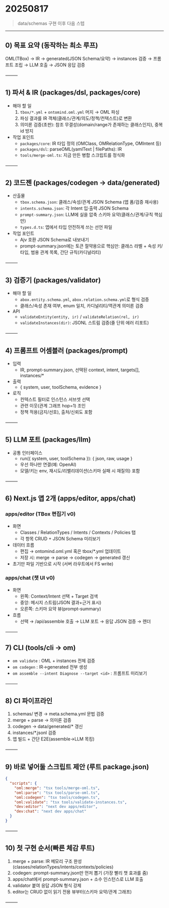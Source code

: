 # 20250817

> data/schemas 구현 이후 다음 스텝

---

## 0) 목표 요약 (동작하는 최소 루프)

OML(TBox) → IR → generated(JSON Schema/요약) → instances 검증 → 프롬프트 조립 → LLM 호출 → JSON 응답 검증

⸻

## 1) 파서 & IR (packages/dsl, packages/core)

- 해야 할 일
    1. `tbox/*.yml` + `ontomind.oml.yml` 머지 → OML 파싱
    2. 파싱 결과를 IR 객체(클래스/관계/의도/정책/컨텍스트)로 변환
    3. 의미론 검증(초판): 참조 무결성(domain/range가 존재하는 클래스인지), 중복 id 방지
- 작업 포인트
    - `packages/core`: IR 타입 정의 (OMClass, OMRelationType, OMIntent 등)
    - `packages/dsl`: parseOML(yamlText | filePaths): IR
    - `tools/merge-oml.ts`: 지금 만든 병합 스크립트를 정식화

⸻

## 2) 코드젠 (packages/codegen → data/generated)

- 산출물
    - `tbox.schema.json`: 클래스/속성/관계 JSON Schema (앱 폼/검증 재사용)
    - `intents.schema.json`: 각 Intent 입·출력 JSON Schema
    - `prompt-summary.json`: LLM에 실을 압축 스키마 요약(클래스/관계/규칙 핵심만)
    - `types.d.ts`: 앱에서 타입 안전하게 쓰는 선언 파일
- 작업 포인트
    - Ajv 호환 JSON Schema로 내보내기
    - prompt-summary.json에는 토큰 절약용으로 핵심만: 클래스 라벨 + 속성 키/타입, 범용 관계 목록, 간단 규칙(카디널리티)

⸻

## 3) 검증기 (packages/validator)

- 해야 할 일
    - `abox.entity.schema.yml`, `abox.relation.schema.yml`로 형식 검증
    - 클래스/속성 존재 여부, enum 일치, 카디널리티/역관계 의미론 검증
- API
    - `validateEntity(entity, ir)` / `validateRelation(rel, ir)`
    - `validateInstances(dir)`: JSONL 스트림 검증(줄 단위 에러 리포트)

⸻

## 4) 프롬프트 어셈블러 (packages/prompt)

- 입력
    - IR, prompt-summary.json, 선택된 context, intent, targets[], instances/*
- 출력
    - { system, user, toolSchema, evidence }
- 로직
    - 컨텍스트 필터로 인스턴스 서브셋 선택
    - 관련 이웃(관계 그래프 hop=1) 조인
    - 정책 적용(금지/선호), 출처/신뢰도 포함

⸻

## 5) LLM 포트 (packages/llm)

- 공통 인터페이스
    - run({ system, user, toolSchema }): { json, raw, usage }
    - 우선 하나만 연결(예: OpenAI)
    - 모델/키는 env, 재시도/리밸리데이션(스키마 실패 시 재질의) 포함

⸻

## 6) Next.js 앱 2개 (apps/editor, apps/chat)

### apps/editor (TBox 편집기 v0)

- 화면
    - Classes / RelationTypes / Intents / Contexts / Policies 탭
    - 각 항목 CRUD + JSON Schema 미리보기
- 데이터 흐름
    - 편집 → ontomind.oml.yml 혹은 tbox/*.yml 업데이트
    - 저장 시: merge → parse → codegen → generated 갱신
- 초기만 파일 기반으로 시작 (서버 라우트에서 FS write)

### apps/chat (챗 UI v0)

- 화면
    - 왼쪽: Context/Intent 선택 + Target 검색
    - 중앙: 메시지 스트림(JSON 결과+근거 표시)
    - 오른쪽: 스키마 요약 뷰(prompt-summary)
- 흐름
    - 선택 → /api/assemble 호출 → LLM 포트 → 응답 JSON 검증 → 렌더

⸻

## 7) CLI (tools/cli → om)

- `om validate` : OML + instances 전체 검증
- `om codegen`  : IR→generated 전부 생성
- `om assemble --intent Diagnose --target <id>` : 프롬프트 미리보기

⸻

## 8) CI 파이프라인

1. schemas/ 변경 → meta.schema.yml 문법 검증
2. merge + parse → 의미론 검증
3. codegen → data/generated/* 갱신
4. instances/*.jsonl 검증
5. 앱 빌드 + 간단 E2E(assemble→LLM 목킹)

⸻

## 9) 바로 넣어둘 스크립트 제안 (루트 package.json)

```json
{
  "scripts": {
    "oml:merge": "tsx tools/merge-oml.ts",
    "oml:parse": "tsx tools/parse-oml.ts",
    "oml:codegen": "tsx tools/codegen.ts",
    "oml:validate": "tsx tools/validate-instances.ts",
    "dev:editor": "next dev apps/editor",
    "dev:chat": "next dev apps/chat"
  }
}
```

⸻

## 10) 첫 구현 순서(빠른 체감 루트)

1. merge + parse: IR 메모리 구조 완성 (classes/relationTypes/intents/contexts/policies)
2. codegen: prompt-summary.json만 먼저 뽑기 (가장 빨리 챗 효과를 줌)
3. apps/chat에서 prompt-summary.json + 소수 인스턴스로 LLM 호출
4. validator 붙여 응답 JSON 형식 강제
5. editor는 CRUD 없이 읽기 전용 뷰부터(스키마 요약/관계 그래프)

⸻
